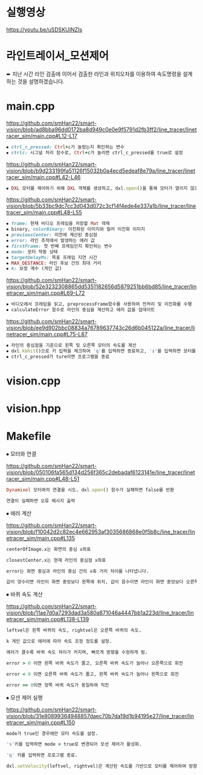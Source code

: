 # 실행영상

https://youtu.be/uSDSKUINZIs

# 라인트레이서_모션제어

➨ 지난 시간 라인 검출에 이어서 검출한 라인과 위치오차를 이용하여 속도명령을 설계하는 것을 설명하겠습니다.

# main.cpp

https://github.com/smHan22/smart-vision/blob/ad8bba96dd0172ba8d949c0e0e9f5791d2fb3ff2/line_tracer/linetracer_sim/main.cpp#L12-L17

```ruby
⦁ ctrl_c_pressed: Ctrl+c가 눌렸는지 확인하는 변수
⦁ ctrlc: 시그널 처리 함수로, Ctrl+c가 눌리면 ctrl_c_pressed를 true로 설정
```

https://github.com/smHan22/smart-vision/blob/b9d233199fa51126f15032b0a4ecd5edeaf8e79a/line_tracer/linetracer_sim/main.cpp#L42-L46

```ruby
⦁ DXL 모터를 제어하기 위해 DXL 객체를 생성하고, dxl.open()을 통해 모터가 열리지 않으면 오류 메시지를 출력하고 종료
```

https://github.com/smHan22/smart-vision/blob/5b33bc9dc7cc3d043d072c3cf14f4ede4e337a1b/line_tracer/linetracer_sim/main.cpp#L48-L55

```ruby
⦁ frame: 현재 비디오 프레임을 저장할 Mat 객체
⦁ binary, colorBinary: 이진화된 이미지와 컬러 이진화 이미지
⦁ previousCenter: 이전에 계산된 중심점
⦁ error: 라인 추적에서 발생하는 에러 값
⦁ firstFrame: 첫 번째 프레임인지 확인하는 변수
⦁ mode: 모터 작동 상태
⦁ targetDelayMs: 목표 프레임 지연 시간
⦁ MAX_DESTANCE: 라인 후보 간의 최대 거리
⦁ k: 보정 계수 (게인 값)
```

https://github.com/smHan22/smart-vision/blob/52e3232308865dd5351182656d5879251bb6bd85/line_tracer/linetracer_sim/main.cpp#L69-L72

```ruby
⦁ 비디오에서 프레임을 읽고, preprocessFrame함수를 사용하여 전처리 및 이진화를 수행
⦁ calculateError 함수로 라인의 중심을 계산하고 에러 값을 업데이트
```

https://github.com/smHan22/smart-vision/blob/ee9d902bbc08834a76789637743c26d6b045122a/line_tracer/linetracer_sim/main.cpp#L75-L87

```ruby
⦁ 라인의 중심점을 기준으로 왼쪽 및 오른쪽 모터의 속도를 계산
⦁ dxl.kbhit()으로 키 입력을 체크하여 'q'를 입력하면 종료하고, 's'를 입력하면 모터를 작동시킴
⦁ ctrl_c_pressed가 ture이면 프로그램을 종료
```
# vision.cpp

# vision.hpp

# Makefile


⦁ 모터와 연결

https://github.com/smHan22/smart-vision/blob/050106fa565d134d256f365c2debadaf6123141e/line_tracer/linetracer_sim/main.cpp#L48-L51

```ruby
Dynamixel 모터와의 연결을 시도. dxl.open() 함수가 실패하면 false를 반환

연결이 실패하면 오류 메시지 출력
```

⦁ 에러 계산

https://github.com/smHan22/smart-vision/blob/f10042d2c82ec4e662953af3035686868e0f5b8c/line_tracer/linetracer_sim/main.cpp#L135

```ruby
centerOfImage.x는 화면의 중심 x좌표

closestCenter.x는 현재 라인의 중심점 x좌표

error는 화면 중심과 라인의 중심 간의 x축 거리 차이를 나타냅니다.

값이 양수이면 라인이 화면 중앙보다 왼쪽에 위치, 값이 음수이면 라인이 화면 중앙보다 오른쪽에 위치, 값이 0이면 라인이 화면 중앙에 정확히 위치
```

⦁ 바퀴 속도 계산

https://github.com/smHan22/smart-vision/blob/11ae7d0a7293dad3a580a871046a4447bb1a223d/line_tracer/linetracer_sim/main.cpp#L138-L139

```ruby
leftvel은 왼쪽 바퀴의 속도, rightvel은 오른쪽 바퀴의 속도.

k 게인 값으로 에러에 따라 속도 조정 정도를 설정.

에러가 클수록 바퀴 속도 차이가 커지며, 빠르게 방향을 수정하게 됨.

error > 0 이면 왼쪽 바퀴 속도가 줄고, 오른쪽 바퀴 속도가 늘어나 오른쪽으로 회전

error < 0 이면 오른쪽 바퀴 속도가 줄고, 왼쪽 바퀴 속도가 늘어나 왼쪽으로 회전

error == 0이면 양쪽 바퀴 속도가 동일하여 직진
```

⦁ 모션 제어 실행

https://github.com/smHan22/smart-vision/blob/31e80899364948857daec70b7da19d1b94195e27/line_tracer/linetracer_sim/main.cpp#L150

```ruby
mode가 true인 경우에만 모터 속도를 설정.

's'키를 입력하면 mode = true로 변경되어 모션 제어가 활성화.

'q' 키를 입력하면 프로그램 종료.

dxl.setVelocity(leftvel, rightvel)은 계산된 속도를 기반으로 모터를 제어하여 방향 및 이동 속도를 설정.
```
